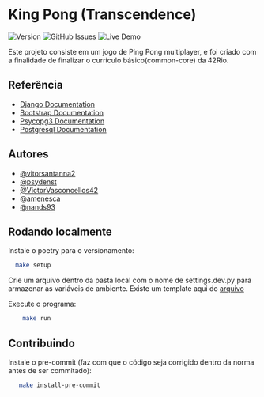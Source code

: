 # King Pong (Transcendence)
![Version](https://img.shields.io/badge/version-0.0.0-blue)
![GitHub Issues](https://img.shields.io/github/issues/vitorsantanna2/transcendence.svg)
![Live Demo](https://img.shields.io/badge/status-offline-red.svg)


Este projeto consiste em um jogo de Ping Pong multiplayer, e foi criado com a finalidade de finalizar o currículo básico(common-core) da 42Rio.

## Referência

 - [Django Documentation](https://docs.djangoproject.com/en/5.0/)
 - [Bootstrap Documentation](https://getbootstrap.com/docs/5.3/getting-started/introduction/)
 - [Psycopg3 Documentation](https://www.psycopg.org/psycopg3/docs/index.html)
 - [Postgresql Documentation](https://www.postgresql.org/docs/)


## Autores

- [@vitorsantanna2](https://github.com/vitorsantanna2)
- [@psydenst](https://github.com/psydenst)
- [@VictorVasconcellos42](https://github.com/VictorVasconcellos42/)
- [@amenesca](https://github.com/amenesca)
- [@nands93](https://github.com/nands93)



## Rodando localmente
Instale o poetry para o versionamento:
```bash
  make setup
```
Crie um arquivo dentro da pasta local com o nome de settings.dev.py para armazenar as variáveis de ambiente.
Existe um template aqui do [arquivo](https://github.com/vitorsantanna2/transcendence/blob/main/core/kingkong/settings/templates/settings.dev.py)

Execute o programa:
```bash
    make run
```

## Contribuindo

Instale o pre-commit (faz com que o código seja corrigido dentro da norma antes de ser commitado):
```bash
   make install-pre-commit
```
